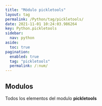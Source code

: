 ```yaml
---
title: "Módulo pickletools"
layout: tag
permalink: /Python/tag/pickletools/
date: 2021-11-01 10:24:03.986264
key: Python.pickletools
sidebar: 
  nav: python
aside: 
  toc: true
pagination: 
  enabled: true
  tag: "pickletools"
  permalink: /:num/
---
```


<h2>Modulos</h2>
Todos los elementos del modulo <strong>pickletools</strong>
